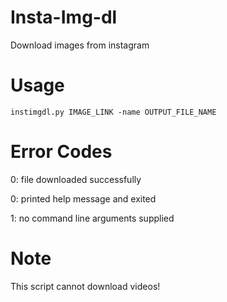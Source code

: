 # Insta-Img-dl
Download images from instagram

# Usage
```instimgdl.py IMAGE_LINK -name OUTPUT_FILE_NAME```

# Error Codes
0: file downloaded successfully

0: printed help message and exited

1: no command line arguments supplied

# Note
This script cannot download videos!
